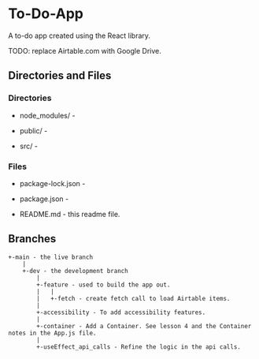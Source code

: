 # To-Do-App

A to-do app created using the React library.

TODO: replace Airtable.com with Google Drive.

## Directories and Files

### Directories

- node_modules/ -

- public/ -

- src/ -

### Files

- package-lock.json -

- package.json -

- README.md - this readme file.

## Branches

```
+-main - the live branch
    |
    +-dev - the development branch
        |
        +-feature - used to build the app out.
        |   |
        |   +-fetch - create fetch call to load Airtable items.
        |
        +-accessibility - To add accessibility features.
        |
        +-container - Add a Container. See lesson 4 and the Container notes in the App.js file.
        |
        +-useEffect_api_calls - Refine the logic in the api calls.
```
